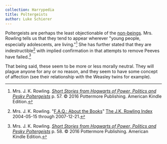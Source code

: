 ```yaml
---
collection: Harrypedia
title: Poltergeists
author: Luke Schierer
---
```


Poltergeists are perhaps the least objectionable of the
[non-beings](../).  Mrs. Rowling tells us that they
tend to appear wherever "young people, especially adolescents, are
living."[^211022-1]  She has further stated that they are
indestructible[^211022-2] with implied confirmation in that attempts to remove
Peeves have failed.[^211022-3]

That being said, these seem to be more or less morally neutral.  They will
plague anyone for any or no reason, and they seem to have some concept of
affection (see their relationship with the Weasley twins for example).


[^211022-2]: Mrs. J. K. Rowling.
    "[F.A.Q.: About the Books](https://www.rowlingindex.org/work/faq1web/)"
    [The J.K. Rowling Index](https://www.rowlingindex.org) 2004-05-15 through
    2007-12-21.

[^211022-3]: Mrs. J. K. Rowling.
    _[Short Stories from Hogwarts of Power, Politics and Pesky
    Poltergeists](https://www.goodreads.com/book/show/31538614-short-stories-from-hogwarts-of-power-politics-and-pesky-poltergeists)_
    p. 58. © 2016 Pottermore Publishing. American Kindle Edition.

[^211022-1]: Mrs. J. K. Rowling.
    _[Short Stories from Hogwarts of Power, Politics and Pesky
    Poltergeists](https://www.goodreads.com/book/show/31538614-short-stories-from-hogwarts-of-power-politics-and-pesky-poltergeists)_
    p. 57. © 2016 Pottermore Publishing. American Kindle Edition.

